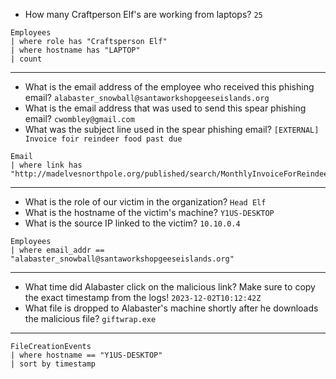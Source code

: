 - How many Craftperson Elf's are working from laptops? ```25```
```Kql
Employees 
| where role has "Craftsperson Elf" 
| where hostname has "LAPTOP"
| count
```
---------------
- What is the email address of the employee who received this phishing email? ```alabaster_snowball@santaworkshopgeeseislands.org```
- What is the email address that was used to send this spear phishing email? ```cwombley@gmail.com```
- What was the subject line used in the spear phishing email? ```[EXTERNAL] Invoice foir reindeer food past due```
```Kql
Email
| where link has "http://madelvesnorthpole.org/published/search/MonthlyInvoiceForReindeerFood.docx"
```
---------------
- What is the role of our victim in the organization? ```Head Elf```
- What is the hostname of the victim's machine? ```Y1US-DESKTOP```
- What is the source IP linked to the victim? ```10.10.0.4```
```Kql
Employees
| where email_addr == "alabaster_snowball@santaworkshopgeeseislands.org"
```
---------------
- What time did Alabaster click on the malicious link? Make sure to copy the exact timestamp from the logs! ```2023-12-02T10:12:42Z```
- What file is dropped to Alabaster's machine shortly after he downloads the malicious file? ```giftwrap.exe```
---------------
```Kql
FileCreationEvents
| where hostname == "Y1US-DESKTOP"
| sort by timestamp
```

